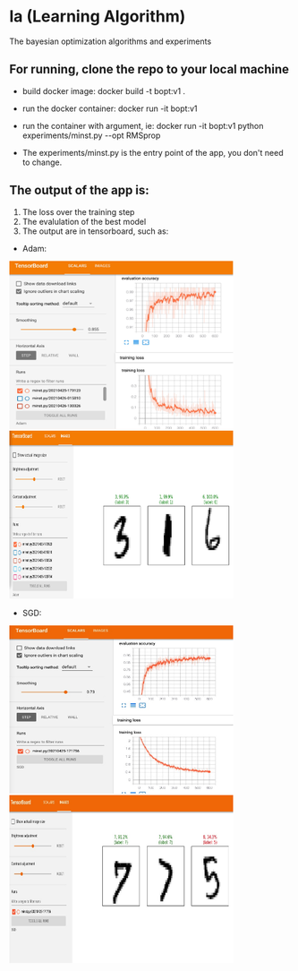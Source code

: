# la (Learning Algorithm)
The bayesian optimization algorithms and experiments

## For running, clone the repo to your local machine
- build docker image:
docker build -t bopt:v1 . 

- run the docker container:
docker run -it bopt:v1 

- run the container with argument, ie:
docker run -it bopt:v1 python experiments/minst.py --opt RMSprop

- The experiments/minst.py is the entry point of the app, you don't need to change. 

## The output of the app is:
1. The loss over the training step
2. The evalulation of the best model
3. The output are in tensorboard, such as:

- Adam:
<p float="left">
<img src="https://github.com/zzh237/la/blob/main/docs/result_exp_1.jpg" width="400" height="300">
<img src="https://github.com/zzh237/la/blob/main/docs/result_exp_2.jpg" width="400" height="300">  
</p>

- SGD:
<p float="left">
<img src="https://github.com/zzh237/la/blob/main/docs/result_sgd_exp_1.jpg" width="400" height="300">
<img src="https://github.com/zzh237/la/blob/main/docs/result_sgd_exp_2.jpg" width="400" height="300">  
</p>



